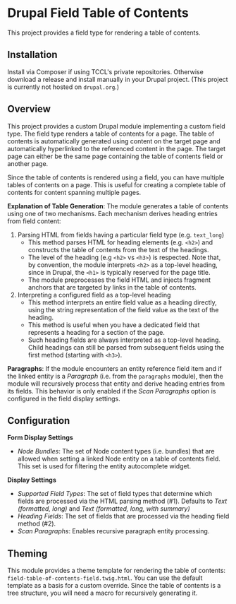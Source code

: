 # Drupal Field Table of Contents

This project provides a field type for rendering a table of contents.

## Installation

Install via Composer if using TCCL's private repositories. Otherwise download a release and install manually in your Drupal project. (This project is currently not hosted on `drupal.org`.)

## Overview

This project provides a custom Drupal module implementing a custom field type. The field type renders a table of contents for a page. The table of contents is automatically generated using content on the target page and automatically hyperlinked to the referenced content in the page. The target page can either be the same page containing the table of contents field or another page.

Since the table of contents is rendered using a field, you can have multiple tables of contents on a page. This is useful for creating a complete table of contents for content spanning multiple pages.

**Explanation of Table Generation**:
The module generates a table of contents using one of two mechanisms. Each mechanism derives heading entries from field content:

1. Parsing HTML from fields having a particular field type (e.g. `text_long`)
	- This method parses HTML for heading elements (e.g. `<h2>`) and constructs the table of contents from the text of the headings.
	- The level of the heading (e.g `<h2>` vs `<h3>`) is respected. Note that, by convention, the module interprets `<h2>` as a top-level heading, since in Drupal, the `<h1>` is typically reserved for the page title.
	- The module preprocesses the field HTML and injects fragment anchors that are targeted by links in the table of contents.
2. Interpreting a configured field as a top-level heading
	- This method interprets an entire field value as a heading directly, using the string representation of the field value as the text of the heading.
	- This method is useful when you have a dedicated field that represents a heading for a section of the page.
	- Such heading fields are always interpreted as a top-level heading. Child headings can still be parsed from subsequent fields using the first method (starting with `<h3>`).

**Paragraphs**:
If the module encounters an entity reference field item and if the linked entity is a _Paragraph_ (i.e. from the `paragraphs` module), then the module will recursively process that entity and derive heading entries from its fields. This behavior is only enabled if the _Scan Paragraphs_ option is configured in the field display settings.

## Configuration

**Form Display Settings**

- _Node Bundles_: The set of Node content types (i.e. bundles) that are allowed when setting a linked Node entity on a table of contents field. This set is used for filtering the entity autocomplete widget.

**Display Settings**

- _Supported Field Types_: The set of field types that determine which fields are processed via the HTML parsing method (#1). Defaults to _Text (formatted, long)_ and _Text (formatted, long, with summary)_
- _Heading Fields_: The set of fields that are processed via the heading field method (#2).
- _Scan Paragraphs_: Enables recursive paragraph entity processing.

## Theming

This module provides a theme template for rendering the table of contents: `field-table-of-contents-field.twig.html`. You can use the default template as a basis for a custom override. Since the table of contents is a tree structure, you will need a macro for recursively generating it.
